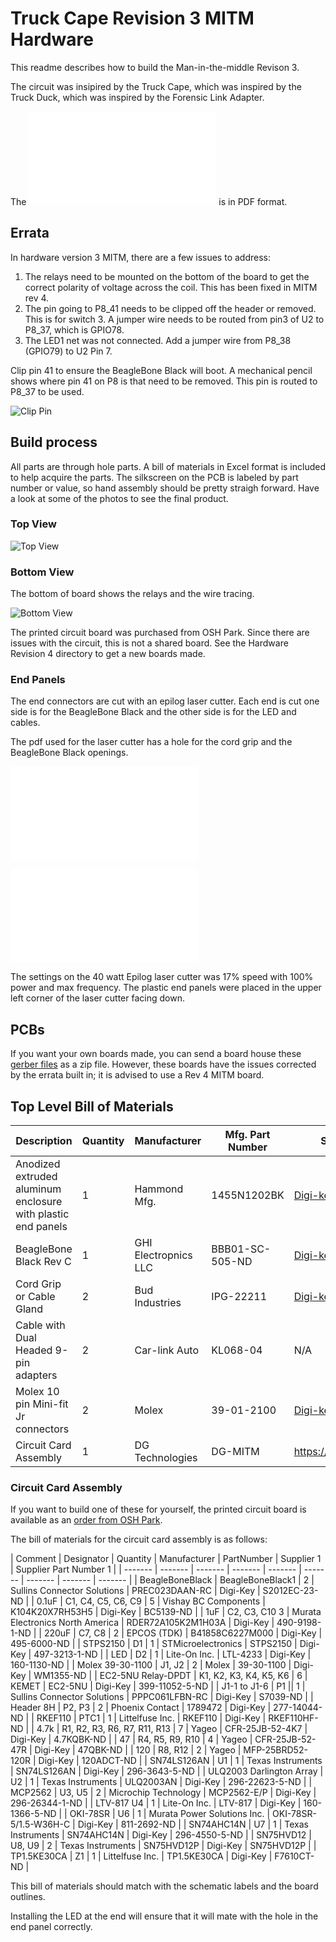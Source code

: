 # Truck Cape Revision 3 MITM Hardware
This readme describes how to build the Man-in-the-middle Revison 3.

The circuit was insipired by the Truck Cape, which was inspired by the Truck Duck, which was inspired by the Forensic Link Adapter. 

The ![Schematic](TruckCapev3MITMSchematic.pdf) is in PDF format.

## Errata
In hardware version 3 MITM, there are a few issues to address:
  1. The relays need to be mounted on the bottom of the board to get the correct polarity of voltage across the coil. This has been fixed in MITM rev 4.
  2. The pin going to P8_41 needs to be clipped off the header or removed. This is for switch 3. A jumper wire needs to be routed from pin3 of U2 to P8_37, which is GPIO78.
  3. The LED1 net was not connected. Add a jumper wire from P8_38 (GPIO79) to U2 Pin 7. 

Clip pin 41 to ensure the BeagleBone Black will boot. A mechanical pencil shows where pin 41 on P8 is that need to be removed. This pin is routed to P8_37 to be used.

![Clip Pin](Pin41isRemoved.jpg)

## Build process
All parts are through hole parts. A bill of materials in Excel format is included to help acquire the parts. The silkscreen on the PCB is labeled by part number or value, so hand assembly should be pretty straigh forward. Have a look at some of the photos to see the final product.


### Top View

![Top View](MITM_Relays_on_Bottom.jpg)

### Bottom View
The bottom of board shows the relays and the wire tracing.

![Bottom View](MITM_with_Relays_and_Jumpers.jpg)


The printed circuit board was purchased from OSH Park. Since there are issues with the circuit, this is not a shared board. See the Hardware Revision 4 directory to get a new boards made. 

### End Panels
The end connectors are cut with an epilog laser cutter. Each end is cut one side is for the BeagleBone Black and the other side is for the LED and cables.

The pdf used for the laser cutter has a hole for the cord grip and the BeagleBone Black openings. 

![BeagleBone End](Hammond_1455N_BeagleBone_End.pdf)

![LED End](Hammond_1455N_End_B.pdf)

The settings on the 40 watt Epilog laser cutter was 17% speed with 100% power and max frequency. The plastic end panels were placed in the upper left corner of the laser cutter facing down. 

## PCBs
If you want your own boards made, you can send a board house these [gerber files](TruckCapeHammondRev3MITM.zip) as a zip file. However, these boards have the issues corrected by the errata built in; it is advised to use a Rev 4 MITM board.

## Top Level Bill of Materials

| Description | Quantity | Manufacturer | Mfg. Part Number | Supplier Link |
|---|---|---|---|---|
| Anodized extruded aluminum enclosure with plastic end panels | 1 | Hammond Mfg. | 1455N1202BK | [Digi-key](https://www.digikey.com/product-detail/en/hammond-manufacturing/1455N1202BK/HM1501-ND/460176) |
| BeagleBone Black Rev C | 1 | GHI Electropnics LLC | BBB01-SC-505-ND | [Digi-key](https://www.digikey.com/product-detail/en/ghi-electronics-llc/BBB01-SC-505/BBB01-SC-505-ND/6210999) |
| Cord Grip or Cable Gland | 2 | Bud Industries | IPG-22211 | [Digi-key](https://www.digikey.com/product-detail/en/bud-industries/IPG-22211/377-2185-ND/5291487) |
| Cable with Dual Headed 9-pin adapters | 2 | Car-link Auto | KL068-04 | N/A |
| Molex 10 pin Mini-fit Jr connectors | 2 | Molex | 39-01-2100 | [Digi-key](https://www.digikey.com/product-detail/en/molex/39-01-2100/WM3704-ND/61385) |
| Circuit Card Assembly | 1 | DG Technologies | DG-MITM | https://www.dgtech.com |

### Circuit Card Assembly
If you want to build one of these for yourself, the printed circuit board is available as an [order from OSH Park](https://oshpark.com/shared_projects/IROrdsvO).

The bill of materials for the circuit card assembly is as follows:

| Comment |  Designator  | Quantity | Manufacturer | PartNumber | Supplier 1 | Supplier Part Number 1 |
| ------- | ------- | ------- | ------- | ------- | ------- | -------  | ------- | ------- |
| BeagleBoneBlack  | BeagleBoneBlack1 |  2 | Sullins Connector Solutions | PREC023DAAN-RC | Digi-Key | S2012EC-23-ND |
| 0.1uF  | C1, C4, C5, C6, C9  | 5 | Vishay BC Components | K104K20X7RH53H5 | Digi-Key | BC5139-ND |
| 1uF  | C2, C3, C10  3 | Murata Electronics North America | RDER72A105K2M1H03A | Digi-Key | 490-9198-1-ND |
| 220uF | C7, C8 |  2 | EPCOS (TDK) | B41858C6227M000 | Digi-Key | 495-6000-ND |
| STPS2150  | D1 | 1 | STMicroelectronics | STPS2150 | Digi-Key | 497-3213-1-ND |
| LED | D2  | 1 | Lite-On Inc. | LTL-4233 | Digi-Key | 160-1130-ND |
| Molex 39-30-1100 | J1, J2  | 2 | Molex | 39-30-1100 | Digi-Key | WM1355-ND |
| EC2-5NU Relay-DPDT  | K1, K2, K3, K4, K5, K6  | 6 | KEMET | EC2-5NU | Digi-Key | 399-11052-5-ND |
|  J1-1 to J1-6 |  P1 || 1 | Sullins Connector Solutions | PPPC061LFBN-RC | Digi-Key | S7039-ND |
| Header 8H |  P2, P3 |  2 | Phoenix Contact | 1789472 | Digi-Key | 277-14044-ND |
| RKEF110 | PTC1 | 1 | Littelfuse Inc. | RKEF110 | Digi-Key | RKEF110HF-ND |
| 4.7k | R1, R2, R3, R6, R7, R11, R13  | 7 | Yageo | CFR-25JB-52-4K7 | Digi-Key | 4.7KQBK-ND |
| 47 | R4, R5, R9, R10  | 4 | Yageo | CFR-25JB-52-47R | Digi-Key | 47QBK-ND |
| 120  | R8, R12  | 2 | Yageo | MFP-25BRD52-120R | Digi-Key | 120ADCT-ND |
| SN74LS126AN  | U1  | 1 | Texas Instruments | SN74LS126AN | Digi-Key | 296-3643-5-ND |
| ULQ2003 Darlington Array | U2  | 1 | Texas Instruments | ULQ2003AN | Digi-Key | 296-22623-5-ND |
| MCP2562 | U3, U5 | 2 | Microchip Technology | MCP2562-E/P | Digi-Key | 296-26344-1-ND |
| LTV-817  U4  | 1 | Lite-On Inc. | LTV-817 | Digi-Key | 160-1366-5-ND |
| OKI-78SR | U6  | 1 | Murata Power Solutions Inc. | OKI-78SR-5/1.5-W36H-C | Digi-Key | 811-2692-ND |
| SN74AHC14N | U7 | 1 | Texas Instruments | SN74AHC14N | Digi-Key | 296-4550-5-ND |
| SN75HVD12  | U8, U9  | 2 | Texas Instruments | SN75HVD12P | Digi-Key | SN75HVD12P |
| TP1.5KE30CA | Z1  | 1 | Littelfuse Inc. | TP1.5KE30CA | Digi-Key | F7610CT-ND |

This bill of materials should match with the schematic labels and the board outlines.

Installing the LED at the end will ensure that it will mate with the hole in the end panel correctly.